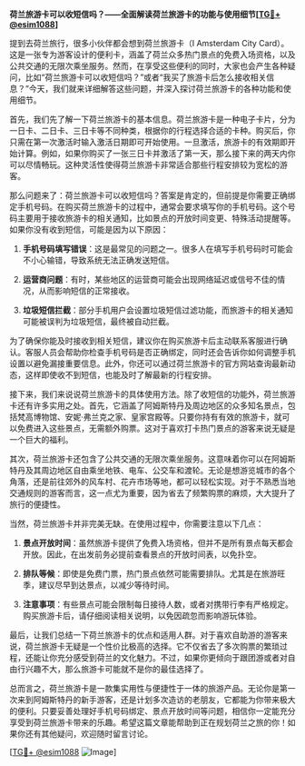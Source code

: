 **荷兰旅游卡可以收短信吗？——全面解读荷兰旅游卡的功能与使用细节[[TG💪+ @esim1088](https://t.me/s/esim1088)]**

提到去荷兰旅行，很多小伙伴都会想到荷兰旅游卡（I Amsterdam City Card）。这是一张专为游客设计的便利卡，涵盖了荷兰众多热门景点的免费入场资格，以及公共交通的无限次乘坐服务。然而，在享受这些便利的同时，大家也会产生各种疑问，比如“荷兰旅游卡可以收短信吗？”或者“我买了旅游卡后怎么接收相关信息？”今天，我们就来详细解答这些问题，并深入探讨荷兰旅游卡的各种功能和使用细节。

首先，我们先了解一下荷兰旅游卡的基本信息。荷兰旅游卡是一种电子卡片，分为一日卡、二日卡、三日卡等不同种类，根据你的行程选择合适的卡种。购买后，你只需在第一次激活时输入激活日期即可开始使用。一旦激活，旅游卡的有效期即开始计算。例如，如果你购买了一张三日卡并激活了第一天，那么接下来的两天内你可以尽情畅玩。这种灵活性使得荷兰旅游卡非常适合那些行程安排较为宽松的游客。

那么问题来了：荷兰旅游卡可以收短信吗？答案是肯定的，但前提是你需要正确绑定手机号码。在购买荷兰旅游卡的过程中，通常会要求填写你的手机号码。这个号码主要用于接收旅游卡的相关通知，比如景点的开放时间变更、特殊活动提醒等。如果你没有收到短信，可能是因为以下原因：

1. **手机号码填写错误**：这是最常见的问题之一。很多人在填写手机号码时可能会不小心输错，导致系统无法正确发送短信。
   
2. **运营商问题**：有时，某些地区的运营商可能会出现网络延迟或信号不佳的情况，从而影响短信的正常接收。

3. **垃圾短信拦截**：部分手机用户会设置垃圾短信过滤功能，而旅游卡的相关通知可能被误判为垃圾短信，最终被自动拦截。

为了确保你能及时接收到相关短信，建议你在购买旅游卡后主动联系客服进行确认。客服人员会帮助你检查手机号码是否正确绑定，同时还会告诉你如何调整手机设置以避免漏接重要信息。此外，你还可以通过荷兰旅游卡的官方网站查询最新动态，这样即使收不到短信，也能及时了解最新的行程安排。

接下来，我们来说说荷兰旅游卡的具体使用方法。除了收短信的功能外，荷兰旅游卡还有许多实用之处。首先，它涵盖了阿姆斯特丹及周边地区的众多知名景点，包括梵高博物馆、安妮·弗兰克之家、皇家宫殿等。只要你持有有效的旅游卡，就可以免费进入这些景点，无需额外购票。这对于喜欢打卡热门景点的游客来说无疑是一个巨大的福利。

其次，荷兰旅游卡还包含了公共交通的无限次乘坐服务。这意味着你可以在阿姆斯特丹及其周边地区自由乘坐地铁、电车、公交车和渡轮。无论是想游览城市的各个角落，还是前往郊外的风车村、花卉市场等地，都可以轻松实现。对于不熟悉当地交通规则的游客而言，这一点尤为重要，因为省去了频繁购票的麻烦，大大提升了旅行的便捷性。

当然，荷兰旅游卡并非完美无缺。在使用过程中，你需要注意以下几点：

1. **景点开放时间**：虽然旅游卡提供了免费入场资格，但并不是所有景点每天都会开放。因此，在出发前务必提前查看景点的开放时间表，以免扑空。

2. **排队等候**：即使是免费门票，热门景点依然可能需要排队。尤其是在旅游旺季，建议尽早到达景点，以减少等待时间。

3. **注意事项**：有些景点可能会限制每日接待人数，或者对携带行李有严格规定。购买旅游卡后，请仔细阅读相关说明，以免因疏忽而影响游玩体验。

最后，让我们总结一下荷兰旅游卡的优点和适用人群。对于喜欢自助游的游客来说，荷兰旅游卡无疑是一个性价比极高的选择。它不仅省去了多次购票的繁琐过程，还能让你充分感受到荷兰的文化魅力。不过，如果你更倾向于跟团游或者对自由行兴趣不大，那么旅游卡可能就不是你的最佳选择了。

总而言之，荷兰旅游卡是一款集实用性与便捷性于一体的旅游产品。无论你是第一次来到阿姆斯特丹的新手游客，还是计划多次造访的老朋友，它都能为你带来极大的便利。只要妥善处理好手机号码绑定、景点开放时间等问题，相信你一定能充分享受到荷兰旅游卡带来的乐趣。希望这篇文章能帮助到正在规划荷兰之旅的你！如果你还有其他疑问，欢迎随时留言讨论。

[[TG💪+ @esim1088](https://t.me/s/esim1088) ![Image](https://i.postimg.cc/4NQfJmqS/Snipaste-2025-05-13-00-14-12.png)]